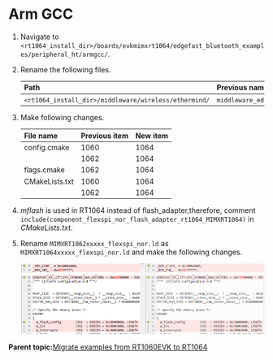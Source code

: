 # Arm GCC

1.  Navigate to `<rt1064_install_dir>/boards/evkmimxrt1064/edgefast_bluetooth_examples/peripheral_ht/armgcc/`.
2.  Rename the following files.

    |Path|Previous name|**New name**|
    |----|-------------|------------|
    |`<rt1064_install_dir>/middleware/wireless/ethermind/`|`middleware_edgefast_bluetooth_k32w061_controller_MIMXRT1062.cmake`|`middleware_edgefast_bluetooth_k32w061_controller_MIMXRT1064.cmake`|

3.  Make following changes.

   	| File name      | Previous item | New item |
	| -------------- | ------------- | -------- |
	| config.cmake   | 1060          | 1064     |
	|				 | 1062          | 1064     |
	| flags.cmake    | 1062          | 1064     |
	| CMakeLists.txt | 1060          | 1064     |
	|				 | 1062          | 1064     |
	
4.  *mflash* is used in RT1064 instead of flash\_adapter,therefore, comment `include(component_flexspi_nor_flash_adapter_rt1064_MIMXRT1064)` in *CMakeLists.txt*.
5.  Rename `MIMXRT1062xxxxx_flexspi_nor.ld` as `MIMXRT1064xxxxx_flexspi_nor.ld` and make the following changes.

    ![](../images/image5.png) ![](../images/image6.png)


**Parent topic:**[Migrate examples from RT1060EVK to RT1064](../topics/migrate_examples_from_rt1060evk_to_rt1064.md)

